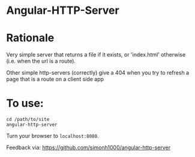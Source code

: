 # Angular-HTTP-Server

Rationale
=========

Very simple server that returns a file if it exists, or 'index.html' otherwise (i.e. when the url is a route).

Other simple http-servers (correctly) give a 404 when you try to refresh a page that is a route on a client side app

To use:
=======
```
cd /path/to/site
angular-http-server
```
Turn your browser to `localhost:8080`.

Feedback via: https://github.com/simonh1000/angular-http-server
